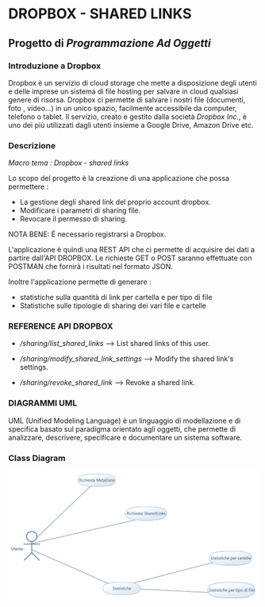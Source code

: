 # **DROPBOX - SHARED LINKS**


## Progetto di *Programmazione Ad Oggetti*


### Introduzione a Dropbox
Dropbox è un servizio di cloud storage che mette a disposizione degli utenti e delle imprese un sistema di file hosting per salvare in cloud qualsiasi genere di risorsa.
Dropbox ci permette di salvare i nostri file (documenti, foto , video...) in un unico spazio, facilmente accessibile da computer, telefono o tablet.
Il servizio, creato e gestito dalla società *Dropbox Inc.*, è uno dei più utilizzati dagli utenti insieme a Google Drive, Amazon Drive etc.


### Descrizione
*Macro tema : Dropbox - shared links*

Lo scopo del progetto è la creazione di una applicazione che possa permettere : 
* La gestione degli shared link del proprio account dropbox.
* Modificare i parametri di sharing file.
* Revocare il permesso di sharing.

NOTA BENE: É necessario registrarsi a Dropbox.


L'applicazione è quindi una REST API che ci permette di acquisire dei dati a partire dall'API DROPBOX.
Le richieste GET o POST saranno effettuate con POSTMAN che fornirà i risultati nel formato JSON.

Inoltre l'applicazione permette di generare : 
* statistiche sulla quantità di link per cartella e per tipo di file
* Statistiche sulle tipologie di sharing dei vari file e cartelle


### REFERENCE API DROPBOX

* */sharing/list_shared_links* --> List shared links of this user.

* */sharing/modify_shared_link_settings* --> Modify the shared link's settings.

* */sharing/revoke_shared_link* --> Revoke a shared link.
 

### DIAGRAMMI UML

UML (Unified Modeling Language) è un linguaggio di modellazione e di specifica basato sul paradigma orientato agli oggetti, che permette di analizzare, descrivere, specificare e documentare un sistema software.


### Class Diagram
![Diagramma Classi](https://github.com/ErxhesDedja/ProgettoPAO/blob/main/%20UseCaseDiagram.jpg)
